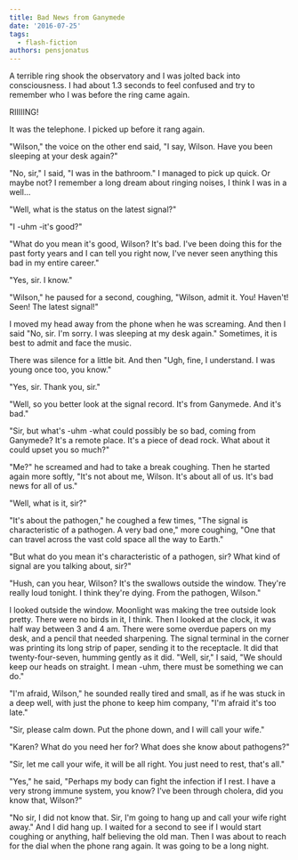 ```yaml
---
title: Bad News from Ganymede
date: '2016-07-25'
tags:
  - flash-fiction
authors: pensjonatus
---
```


A terrible ring shook the observatory and I was jolted back into consciousness.
I had about 1.3 seconds to feel confused and try to remember who I was before
the ring came again.

<!-- truncate -->

RIIIIING!

It was the telephone. I picked up before it rang again.

"Wilson," the voice on the other end said, "I say, Wilson. Have you been
sleeping at your desk again?"

"No, sir," I said, "I was in the bathroom." I managed to pick up quick. Or maybe
not? I remember a long dream about ringing noises, I think I was in a well...

"Well, what is the status on the latest signal?"

"I -uhm -it's good?"

"What do you mean it's good, Wilson? It's bad. I've been doing this for the past
forty years and I can tell you right now, I've never seen anything this bad in
my entire career."

"Yes, sir. I know."

"Wilson," he paused for a second, coughing, "Wilson, admit it. You! Haven't!
Seen! The latest signal!"

I moved my head away from the phone when he was screaming. And then I said "No,
sir. I'm sorry. I was sleeping at my desk again." Sometimes, it is best to admit
and face the music.

There was silence for a little bit. And then "Ugh, fine, I understand. I was
young once too, you know."

"Yes, sir. Thank you, sir."

"Well, so you better look at the signal record. It's from Ganymede. And it's
bad."

"Sir, but what's -uhm -what could possibly be so bad, coming from Ganymede? It's
a remote place. It's a piece of dead rock. What about it could upset you so
much?"

"Me?" he screamed and had to take a break coughing. Then he started again more
softly, "It's not about me, Wilson. It's about all of us. It's bad news for all
of us."

"Well, what is it, sir?"

"It's about the pathogen," he coughed a few times, "The signal is characteristic
of a pathogen. A very bad one," more coughing, "One that can travel across the
vast cold space all the way to Earth."

"But what do you mean it's characteristic of a pathogen, sir? What kind of
signal are you talking about, sir?"

"Hush, can you hear, Wilson? It's the swallows outside the window. They're
really loud tonight. I think they're dying. From the pathogen, Wilson."

I looked outside the window. Moonlight was making the tree outside look pretty.
There were no birds in it, I think. Then I looked at the clock, it was half way
between 3 and 4 am. There were some overdue papers on my desk, and a pencil that
needed sharpening. The signal terminal in the corner was printing its long strip
of paper, sending it to the receptacle. It did that twenty-four-seven, humming
gently as it did. "Well, sir," I said, "We should keep our heads on straight. I
mean -uhm, there must be something we can do."

"I'm afraid, Wilson," he sounded really tired and small, as if he was stuck in a
deep well, with just the phone to keep him company, "I'm afraid it's too late."

"Sir, please calm down. Put the phone down, and I will call your wife."

"Karen? What do you need her for? What does she know about pathogens?"

"Sir, let me call your wife, it will be all right. You just need to rest, that's
all."

"Yes," he said, "Perhaps my body can fight the infection if I rest. I have a
very strong immune system, you know? I've been through cholera, did you know
that, Wilson?"

"No sir, I did not know that. Sir, I'm going to hang up and call your wife right
away." And I did hang up. I waited for a second to see if I would start coughing
or anything, half believing the old man. Then I was about to reach for the dial
when the phone rang again. It was going to be a long night.
